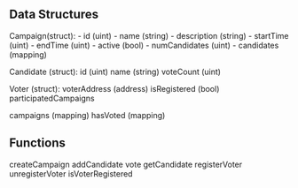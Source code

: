 ## Data Structures

Campaign(struct): 
	- id (uint)
	- name (string)
	- description (string)
	- startTime (uint)
	- endTime (uint)
	- active (bool)
	- numCandidates (uint)
	- candidates (mapping)

Candidate (struct):
	id (uint)
	name (string)
	voteCount (uint)

Voter (struct):
	voterAddress (address)
	isRegistered (bool)
	participatedCampaigns

campaigns (mapping)
hasVoted (mapping)

## Functions

createCampaign
addCandidate
vote
getCandidate
registerVoter
unregisterVoter
isVoterRegistered